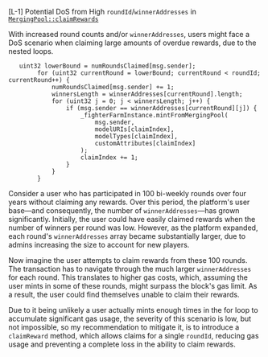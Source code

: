 [L-1] Potential DoS from High `roundId`/`winnerAddresses` in [`MergingPool::claimRewards`](https://github.com/code-423n4/2024-02-ai-arena/blob/cd1a0e6d1b40168657d1aaee8223dc050e15f8cc/src/MergingPool.sol#L134-L167)

With increased round counts and/or `winnerAddresses`, users might face a DoS scenario when claiming large amounts of overdue rewards, due to the nested loops.

```
   uint32 lowerBound = numRoundsClaimed[msg.sender];
        for (uint32 currentRound = lowerBound; currentRound < roundId; currentRound++) {
            numRoundsClaimed[msg.sender] += 1;
            winnersLength = winnerAddresses[currentRound].length;
            for (uint32 j = 0; j < winnersLength; j++) {
                if (msg.sender == winnerAddresses[currentRound][j]) {
                    _fighterFarmInstance.mintFromMergingPool(
                        msg.sender,
                        modelURIs[claimIndex],
                        modelTypes[claimIndex],
                        customAttributes[claimIndex]
                    );
                    claimIndex += 1;
                }
            }
        }
```

Consider a user who has participated in 100 bi-weekly rounds over four years without claiming any rewards. Over this period, the platform's user base—and consequently, the number of `winnerAddresses`—has grown significantly. Initially, the user could have easily claimed rewards when the number of winners per round was low. However, as the platform expanded, each round's `winnerAddresses` array became substantially larger, due to admins increasing the size to account for new players.

Now imagine the user attempts to claim rewards from these 100 rounds. The transaction has to navigate through the much larger `winnerAddresses` for each round. This translates to higher gas costs, which, assuming the user mints in some of these rounds, might surpass the block's gas limit. As a result, the user could find themselves unable to claim their rewards.

Due to it being unlikely a user actually mints enough times in the for loop to accumulate significant gas usage, the severity of this scenario is low, but not impossible, so my recommendation to mitigate it, is to introduce a `claimReward` method, which allows claims for a single `roundId`, reducing gas usage and preventing a complete loss in the ability to claim rewards.
